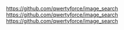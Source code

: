 https://github.com/qwertyforce/image_search<br>
https://github.com/qwertyforce/image_search<br>
https://github.com/qwertyforce/image_search<br>
